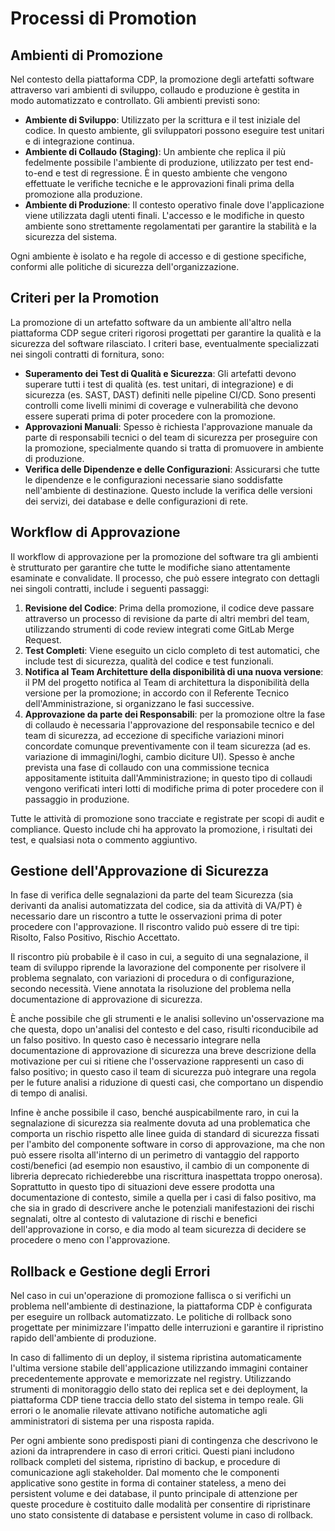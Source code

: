 # Processi di Promotion

## Ambienti di Promozione

Nel contesto della piattaforma CDP, la promozione degli artefatti software attraverso vari ambienti di sviluppo, collaudo e produzione è gestita in modo automatizzato e controllato. Gli ambienti previsti sono:

* **Ambiente di Sviluppo**: Utilizzato per la scrittura e il test iniziale del codice. In questo ambiente, gli sviluppatori possono eseguire test unitari e di integrazione continua.
* **Ambiente di Collaudo (Staging)**: Un ambiente che replica il più fedelmente possibile l'ambiente di produzione, utilizzato per test end-to-end e test di regressione. È in questo ambiente che vengono effettuate le verifiche tecniche e le approvazioni finali prima della promozione alla produzione.
* **Ambiente di Produzione**: Il contesto operativo finale dove l'applicazione viene utilizzata dagli utenti finali. L'accesso e le modifiche in questo ambiente sono strettamente regolamentati per garantire la stabilità e la sicurezza del sistema.

Ogni ambiente è isolato e ha regole di accesso e di gestione specifiche, conformi alle politiche di sicurezza dell'organizzazione.

## Criteri per la Promotion

La promozione di un artefatto software da un ambiente all'altro nella piattaforma CDP segue criteri rigorosi progettati per garantire la qualità e la sicurezza del software rilasciato. I criteri base, eventualmente specializzati nei singoli contratti di fornitura, sono:

* **Superamento dei Test di Qualità e Sicurezza**: Gli artefatti devono superare tutti i test di qualità (es. test unitari, di integrazione) e di sicurezza (es. SAST, DAST) definiti nelle pipeline CI/CD. Sono presenti controlli come livelli minimi di coverage e vulnerabilità che devono essere superati prima di poter procedere con la promozione.
* **Approvazioni Manuali**: Spesso è richiesta l'approvazione manuale da parte di responsabili tecnici o del team di sicurezza per proseguire con la promozione, specialmente quando si tratta di promuovere in ambiente di produzione.
* **Verifica delle Dipendenze e delle Configurazioni**: Assicurarsi che tutte le dipendenze e le configurazioni necessarie siano soddisfatte nell'ambiente di destinazione. Questo include la verifica delle versioni dei servizi, dei database e delle configurazioni di rete.

## Workflow di Approvazione

Il workflow di approvazione per la promozione del software tra gli ambienti è strutturato per garantire che tutte le modifiche siano attentamente esaminate e convalidate. Il processo, che può essere integrato con dettagli nei singoli contratti, include i seguenti passaggi:

1. **Revisione del Codice**: Prima della promozione, il codice deve passare attraverso un processo di revisione da parte di altri membri del team, utilizzando strumenti di code review integrati come GitLab Merge Request.
2. **Test Completi**: Viene eseguito un ciclo completo di test automatici, che include test di sicurezza, qualità del codice e test funzionali.
3. **Notifica al Team Architetture della disponibilità di una nuova versione**: il PM del progetto notifica al Team di architettura la disponibilità della versione per la promozione; in accordo con il Referente Tecnico dell'Amministrazione, si organizzano le fasi successive.
4. **Approvazione da parte dei Responsabili**: per la promozione oltre la fase di collaudo è necessaria l'approvazione del responsabile tecnico e del team di sicurezza, ad eccezione di specifiche variazioni minori concordate comunque preventivamente con il team sicurezza  (ad es. variazione di immagini/loghi, cambio diciture UI). Spesso è anche prevista una fase di collaudo con una commissione tecnica appositamente istituita dall'Amministrazione; in questo tipo di collaudi vengono verificati interi lotti di modifiche prima di poter procedere con il passaggio in produzione.

Tutte le attività di promozione sono tracciate e registrate per scopi di audit e compliance. Questo include chi ha approvato la promozione, i risultati dei test, e qualsiasi nota o commento aggiuntivo.

## Gestione dell'Approvazione di Sicurezza

In fase di verifica delle segnalazioni da parte del team Sicurezza (sia derivanti da analisi automatizzata del codice, sia da attività di VA/PT) è necessario dare un riscontro a tutte le osservazioni prima di poter procedere con l'approvazione. Il riscontro valido può essere di tre tipi: Risolto, Falso Positivo, Rischio Accettato.

Il riscontro più probabile è il caso in cui, a seguito di una segnalazione, il team di sviluppo riprende la lavorazione del componente per risolvere il problema segnalato, con variazioni di procedura o di configurazione, secondo necessità. Viene annotata la risoluzione del problema nella documentazione di approvazione di sicurezza.

È anche possibile che gli strumenti e le analisi sollevino un'osservazione ma che questa, dopo un'analisi del contesto e del caso, risulti riconducibile ad un falso positivo. In questo caso è necessario integrare nella documentazione di approvazione di sicurezza una breve descrizione della motivazione per cui si ritiene che l'osservazione rappresenti un caso di falso positivo; in questo caso il team di sicurezza può integrare una regola per le future analisi a riduzione di questi casi, che comportano un dispendio di tempo di analisi.

Infine è anche possibile il caso, benché auspicabilmente raro, in cui la segnalazione di sicurezza sia realmente dovuta ad una problematica che comporta un rischio rispetto alle linee guida di standard di sicurezza fissati per l'ambito del componente software in corso di approvazione, ma che non può essere risolta all'interno di un perimetro di vantaggio del rapporto costi/benefici (ad esempio non esaustivo, il cambio di un componente di libreria deprecato richiederebbe una riscrittura inaspettata troppo onerosa). Soprattutto in questo tipo di situazioni deve essere prodotta una documentazione di contesto, simile a quella per i casi di falso positivo, ma che sia in grado di descrivere anche le potenziali manifestazioni dei rischi segnalati, oltre al contesto di valutazione di rischi e benefici dell'approvazione in corso, e dia modo al team sicurezza di decidere se procedere o meno con l'approvazione.

## Rollback e Gestione degli Errori

Nel caso in cui un'operazione di promozione fallisca o si verifichi un problema nell'ambiente di destinazione, la piattaforma CDP è configurata per eseguire un rollback automatizzato. Le politiche di rollback sono progettate per minimizzare l'impatto delle interruzioni e garantire il ripristino rapido dell'ambiente di produzione.

In caso di fallimento di un deploy, il sistema ripristina automaticamente l'ultima versione stabile dell'applicazione utilizzando immagini container precedentemente approvate e memorizzate nel registry. Utilizzando strumenti di monitoraggio dello stato dei replica set e dei deployment, la piattaforma CDP tiene traccia dello stato del sistema in tempo reale. Gli errori o le anomalie rilevate attivano notifiche automatiche agli amministratori di sistema per una risposta rapida.

Per ogni ambiente sono predisposti piani di contingenza che descrivono le azioni da intraprendere in caso di errori critici. Questi piani includono rollback completi del sistema, ripristino di backup, e procedure di comunicazione agli stakeholder. Dal momento che le componenti applicative sono gestite in forma di container stateless, a meno dei persistent volume e dei database, il punto principale di attenzione per queste procedure è costituito dalle modalità per consentire di ripristinare uno stato consistente di database e persistent volume in caso di rollback.
